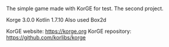 The simple game made with KorGE for test. The second project.

Korge 3.0.0
Kotlin 1.7.10
Also used Box2d

KorGE website: https://korge.org
KorGE repository: https://github.com/korlibs/korge
